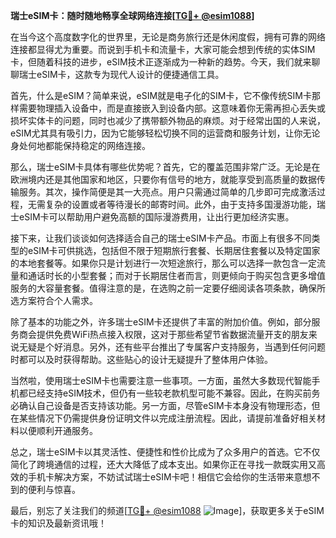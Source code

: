 **瑞士eSIM卡：随时随地畅享全球网络连接[[TG💪+ @esim1088](https://t.me/s/esim1088)]**

在当今这个高度数字化的世界里，无论是商务旅行还是休闲度假，拥有可靠的网络连接都显得尤为重要。而说到手机卡和流量卡，大家可能会想到传统的实体SIM卡，但随着科技的进步，eSIM技术正逐渐成为一种新的趋势。今天，我们就来聊聊瑞士eSIM卡，这款专为现代人设计的便捷通信工具。

首先，什么是eSIM？简单来说，eSIM就是电子化的SIM卡，它不像传统SIM卡那样需要物理插入设备中，而是直接嵌入到设备内部。这意味着你无需再担心丢失或损坏实体卡的问题，同时也减少了携带额外物品的麻烦。对于经常出国的人来说，eSIM尤其具有吸引力，因为它能够轻松切换不同的运营商和服务计划，让你无论身处何地都能保持稳定的网络连接。

那么，瑞士eSIM卡具体有哪些优势呢？首先，它的覆盖范围非常广泛。无论是在欧洲境内还是其他国家和地区，只要你有信号的地方，就能享受到高质量的数据传输服务。其次，操作简便是其一大亮点。用户只需通过简单的几步即可完成激活过程，无需复杂的设置或者等待漫长的邮寄时间。此外，由于支持多国漫游功能，瑞士eSIM卡可以帮助用户避免高额的国际漫游费用，让出行更加经济实惠。

接下来，让我们谈谈如何选择适合自己的瑞士eSIM卡产品。市面上有很多不同类型的eSIM卡可供挑选，包括但不限于短期旅行套餐、长期居住套餐以及特定国家的本地套餐等。如果你只是计划进行一次短途旅行，那么可以选择一款包含一定流量和通话时长的小型套餐；而对于长期居住者而言，则更倾向于购买包含更多增值服务的大容量套餐。值得注意的是，在选购之前一定要仔细阅读各项条款，确保所选方案符合个人需求。

除了基本的功能之外，许多瑞士eSIM卡还提供了丰富的附加价值。例如，部分服务商会提供免费WiFi热点接入权限，这对于那些希望节省数据流量开支的朋友来说无疑是个好消息。另外，还有些平台推出了专属客户支持服务，当遇到任何问题时都可以及时获得帮助。这些贴心的设计无疑提升了整体用户体验。

当然啦，使用瑞士eSIM卡也需要注意一些事项。一方面，虽然大多数现代智能手机都已经支持eSIM技术，但仍有一些较老款机型可能不兼容。因此，在购买前务必确认自己设备是否支持该功能。另一方面，尽管eSIM卡本身没有物理形态，但在某些情况下仍需提供身份证明文件以完成注册流程。因此，请提前准备好相关材料以便顺利开通服务。

总之，瑞士eSIM卡以其灵活性、便捷性和性价比成为了众多用户的首选。它不仅简化了跨境通信的过程，还大大降低了成本支出。如果你正在寻找一款既实用又高效的手机卡解决方案，不妨试试瑞士eSIM卡吧！相信它会给你的生活带来意想不到的便利与惊喜。

最后，别忘了关注我们的频道[[TG💪+ @esim1088](https://t.me/s/esim1088) ![Image](https://i.postimg.cc/4NQfJmqS/Snipaste-2025-05-13-00-14-12.png)]，获取更多关于eSIM卡的知识及最新资讯哦！